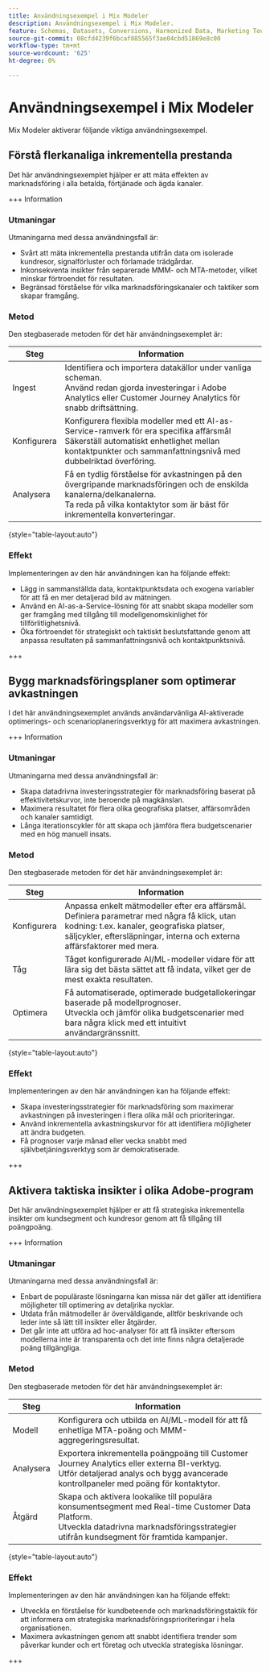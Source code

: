 ```yaml
---
title: Användningsexempel i Mix Modeler
description: Användningsexempel i Mix Modeler.
feature: Schemas, Datasets, Conversions, Harmonized Data, Marketing Touch Points, Models, Plans
source-git-commit: 08cfd4239f6bcaf885565f3ae04cbd51869e8c00
workflow-type: tm+mt
source-wordcount: '625'
ht-degree: 0%

---
```



# Användningsexempel i Mix Modeler

Mix Modeler aktiverar följande viktiga användningsexempel.

## Förstå flerkanaliga inkrementella prestanda

Det här användningsexemplet hjälper er att mäta effekten av marknadsföring i alla betalda, förtjänade och ägda kanaler.

+++ Information

### Utmaningar

Utmaningarna med dessa användningsfall är:

* Svårt att mäta inkrementella prestanda utifrån data om isolerade kundresor, signalförluster och förlamade trädgårdar.
* Inkonsekventa insikter från separerade MMM- och MTA-metoder, vilket minskar förtroendet för resultaten.
* Begränsad förståelse för vilka marknadsföringskanaler och taktiker som skapar framgång.

### Metod

Den stegbaserade metoden för det här användningsexemplet är:

| Steg | Information |
|---|---|
| Ingest | Identifiera och importera datakällor under vanliga scheman. <br/>Använd redan gjorda investeringar i Adobe Analytics eller Customer Journey Analytics för snabb driftsättning. |
| Konfigurera | Konfigurera flexibla modeller med ett AI-as-Service-ramverk för era specifika affärsmål<br/>Säkerställ automatiskt enhetlighet mellan kontaktpunkter och sammanfattningsnivå med dubbelriktad överföring. |
| Analysera | Få en tydlig förståelse för avkastningen på den övergripande marknadsföringen och de enskilda kanalerna/delkanalerna.<br/>Ta reda på vilka kontaktytor som är bäst för inkrementella konverteringar. |

{style="table-layout:auto"}


### Effekt

Implementeringen av den här användningen kan ha följande effekt:

* Lägg in sammanställda data, kontaktpunktsdata och exogena variabler för att få en mer detaljerad bild av mätningen.
* Använd en AI-as-a-Service-lösning för att snabbt skapa modeller som ger framgång med tillgång till modellgenomskinlighet för tillförlitlighetsnivå.
* Öka förtroendet för strategiskt och taktiskt beslutsfattande genom att anpassa resultaten på sammanfattningsnivå och kontaktpunktsnivå.

+++


## Bygg marknadsföringsplaner som optimerar avkastningen

I det här användningsexemplet används användarvänliga AI-aktiverade optimerings- och scenarioplaneringsverktyg för att maximera avkastningen.

+++ Information

### Utmaningar

Utmaningarna med dessa användningsfall är:

* Skapa datadrivna investeringsstrategier för marknadsföring baserat på effektivitetskurvor, inte beroende på magkänslan.
* Maximera resultatet för flera olika geografiska platser, affärsområden och kanaler samtidigt.
* Långa iterationscykler för att skapa och jämföra flera budgetscenarier med en hög manuell insats.


### Metod

Den stegbaserade metoden för det här användningsexemplet är:

| Steg | Information |
|---|---|
| Konfigurera | Anpassa enkelt mätmodeller efter era affärsmål.<br/>Definiera parametrar med några få klick, utan kodning: t.ex. kanaler, geografiska platser, säljcykler, eftersläpningar, interna och externa affärsfaktorer med mera. |
| Tåg | Tåget konfigurerade AI/ML-modeller vidare för att lära sig det bästa sättet att få indata, vilket ger de mest exakta resultaten. |
| Optimera | Få automatiserade, optimerade budgetallokeringar baserade på modellprognoser.<br/>Utveckla och jämför olika budgetscenarier med bara några klick med ett intuitivt användargränssnitt. |

{style="table-layout:auto"}


### Effekt

Implementeringen av den här användningen kan ha följande effekt:

* Skapa investeringsstrategier för marknadsföring som maximerar avkastningen på investeringen i flera olika mål och prioriteringar.
* Använd inkrementella avkastningskurvor för att identifiera möjligheter att ändra budgeten.
* Få prognoser varje månad eller vecka snabbt med självbetjäningsverktyg som är demokratiserade.

+++

<!-- This use case is not supported with initial release

## Make data-driven inflight optimizations

This use case helps you to improve ROI weekly by assessing actual and forecasted performance to make inflight improvements.

+++ Details

### Challenges

The challenges this use case addresses are:

* Campaign performance is often slow, or lacks granularity need to confidently optimize.
* Messy, non-standardized data across dozens of channels and sources drives slow time to insight.
* No democratized access to tools and overreliance on select experts or external vendors, increasing turnaround times.



### Approach

The step based approach for this use case:

| Step | Details |
|---|---|
| Ingest | Ingest data in common schemas for easy model refreshes and reusability across Experience Platform applications.<br/>Streamline data piping, cleaning & QA with automated harmonization tools. |
| Refresh | Build and refresh AI/ML  models using a user-friendly, self-service platform.<br/>Get new results, including historic and forecasted ROIs by channel, on a weekly or monthly basis. |
| Optimize | Make rapid inflight optimizations by shifting spend across channels based on measured performance. |

{style="table-layout:auto"}


### Impact 

Successful implementation of this use can have the following impact:

* Maximize speed, scalability, and usability across measurement & analytic use cases with standardized data schemas and common data foundation.
* Rapidly make weekly or monthly inflight optimizations and maximize ROI with data-driven spend shifts that reflect best forecasted ROIs.

+++

-->

## Aktivera taktiska insikter i olika Adobe-program

Det här användningsexemplet hjälper er att få strategiska inkrementella insikter om kundsegment och kundresor genom att få tillgång till poängpoäng.

+++ Information

### Utmaningar

Utmaningarna med dessa användningsfall är:

* Enbart de populäraste lösningarna kan missa när det gäller att identifiera möjligheter till optimering av detaljrika nycklar.
* Utdata från mätmodeller är överväldigande, alltför beskrivande och leder inte så lätt till insikter eller åtgärder.
* Det går inte att utföra ad hoc-analyser för att få insikter eftersom modellerna inte är transparenta och det inte finns några detaljerade poäng tillgängliga.


### Metod

Den stegbaserade metoden för det här användningsexemplet är:

| Steg | Information |
|---|---|
| Modell | Konfigurera och utbilda en AI/ML-modell för att få enhetliga MTA-poäng och MMM-aggregeringsresultat. |
| Analysera | Exportera inkrementella poängpoäng till Customer Journey Analytics eller externa BI-verktyg.<br/>Utför detaljerad analys och bygg avancerade kontrollpaneler med poäng för kontaktytor. |
| Åtgärd | Skapa och aktivera lookalike till populära konsumentsegment med Real-time Customer Data Platform.<br/>Utveckla datadrivna marknadsföringsstrategier utifrån kundsegment för framtida kampanjer. |

{style="table-layout:auto"}


### Effekt

Implementeringen av den här användningen kan ha följande effekt:

* Utveckla en förståelse för kundbeteende och marknadsföringstaktik för att informera om strategiska marknadsföringsprioriteringar i hela organisationen.
* Maximera avkastningen genom att snabbt identifiera trender som påverkar kunder och ert företag och utveckla strategiska lösningar.


+++

